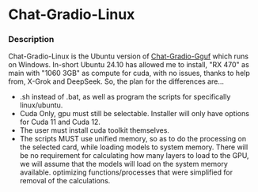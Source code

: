 # Chat-Gradio-Linux

### Description
Chat-Gradio-Linux is the Ubuntu version of [Chat-Gradio-Gguf](https://github.com/wiseman-timelord/Chat-Gradio-Gguf) which runs on Windows. In-short Ubuntu 24.10 has allowed me to install, "RX 470" as main with "1060 3GB" as compute for cuda, with no issues, thanks to help from, X-Grok and DeepSeek. So, the plan for the differences are...
- .sh instead of .bat, as well as program the scripts for specifically linux/ubuntu.
- Cuda Only, gpu must still be selectable. Installer will only have options for Cuda 11 and Cuda 12.
- The user must install cuda toolkit themselves.
- The scripts MUST use unified memory, so as to do the processing on the selected card, while loading models to system memory. There will be no requirement for calculating how many layers to load to the GPU, we will assume that the models will load on the system memory available. optimizing functions/processes that were simplified for removal of the calculations.

